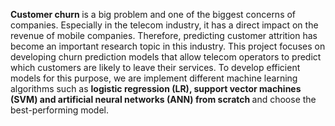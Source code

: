 
<b>Customer churn </b> is a big problem and one of the biggest concerns of companies. Especially in the telecom industry, it has a direct impact on the revenue of mobile companies. Therefore, 
predicting customer attrition has become an important research topic in this industry. This project focuses on developing churn prediction models that allow telecom operators to predict which
customers are likely to leave their services. To develop efficient models for this purpose, we are implement different machine learning algorithms such as <b>logistic regression (LR), support
vector machines (SVM) and artificial neural networks (ANN) from scratch </b> and choose the best-performing model.
